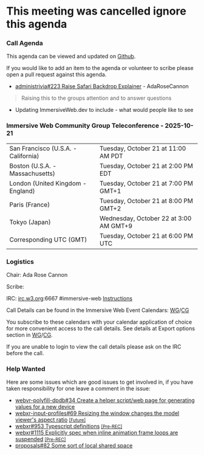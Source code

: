 # This meeting was cancelled ignore this agenda

### Call Agenda

This agenda can be viewed and updated on [Github](https://github.com/immersive-web/administrivia/blob/main/meetings/2025/2025-10-21-Immersive_Web_Community_Group_Teleconference-agenda.md).

If you would like to add an item to the agenda or volunteer to scribe please open a pull request against this agenda.

* [administrivia#223 Raise Safari Backdrop Explainer](https://github.com/immersive-web/administrivia/issues/223) - AdaRoseCannon
> Raising this to the groups attention and to answer questions

* Updating ImmersiveWeb.dev to include <model> - what would people like to see

### Immersive Web Community Group Teleconference - 2025-10-21

<table>
<tr><td> San Francisco (U.S.A. - California) <td> Tuesday, October 21 at 11:00 AM PDT
<tr><td> Boston (U.S.A. - Massachusetts) <td> Tuesday, October 21 at 2:00 PM EDT
<tr><td> London (United Kingdom - England) <td> Tuesday, October 21 at 7:00 PM GMT+1
<tr><td> Paris (France) <td> Tuesday, October 21 at 8:00 PM GMT+2
<tr><td> Tokyo (Japan) <td> Wednesday, October 22 at 3:00 AM GMT+9
<tr><td> Corresponding UTC (GMT) <td> Tuesday, October 21 at 6:00 PM UTC
</table>

### Logistics

Chair: Ada Rose Cannon

Scribe:

IRC: [irc.w3.org](https://irc.w3.org/):6667 #immersive-web [Instructions](https://github.com/immersive-web/administrivia/blob/main/IRC.md)

Call Details can be found in the Immersive Web Event Calendars: [WG](https://www.w3.org/groups/wg/immersive-web/calendar/)/[CG](https://www.w3.org/groups/cg/immersive-web/calendar/)

You subscribe to these calendars with your calendar application of choice for more convenient access to the call details. See details at Export options section in [WG](https://www.w3.org/groups/wg/immersive-web/calendar/#export)/[CG](https://www.w3.org/groups/cg/immersive-web/calendar/#export).

If you are unable to login to view the call details please ask on the IRC before the call.

### Help Wanted

Here are some issues which are good issues to get involved in, if you have taken responsibility for one leave a comment in the issue:

- [webvr-polyfill-dpdb#34 Create a helper script/web page for generating values for a new device](https://github.com/immersive-web/webvr-polyfill-dpdb/issues/34)
- [webxr-input-profiles#69 Resizing the window changes the model viewer's aspect ratio](https://github.com/immersive-web/webxr-input-profiles/issues/69) [<small>[Future]</small>](https://api.github.com/repos/immersive-web/webxr-input-profiles/milestones/4)
- [webxr#953 Typescript definitions](https://github.com/immersive-web/webxr/issues/953) [<small>[Pre-REC]</small>](https://api.github.com/repos/immersive-web/webxr/milestones/16)
- [webxr#1115 Explicitly spec when inline animation frame loops are suspended](https://github.com/immersive-web/webxr/issues/1115) [<small>[Pre-REC]</small>](https://api.github.com/repos/immersive-web/webxr/milestones/16)
- [proposals#82 Some sort of local shared space](https://github.com/immersive-web/proposals/issues/82)


              
